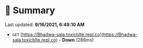 # 📖 Summary
Last updated: **9/16/2021, 6:49:10 AM**

- `GET` [https://Bhadwa-sala.toxicblte.repl.co](https://Bhadwa-sala.toxicblte.repl.co) - **Down** (286ms)
